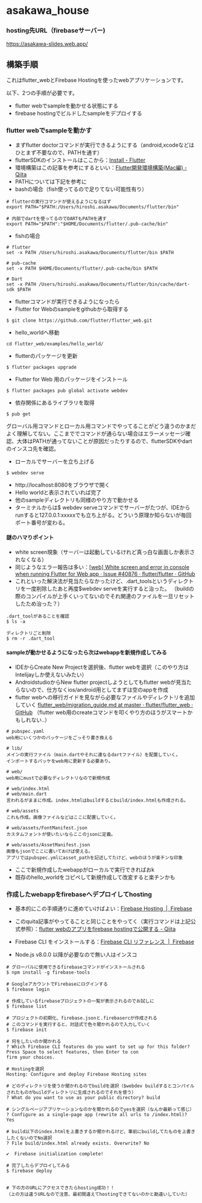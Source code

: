 # asakawa_house

### hosting先URL（firebaseサーバー)
https://asakawa-slides.web.app/

## 構築手順

これはflutter_webとFirebase Hostingを使ったwebアプリケーションです。

以下、2つの手順が必要です。
- flutter webでsampleを動かせる状態にする
- firebase hostingでビルドしたsampleをデプロイする

### flutter webでsampleを動かす

- まずflutter doctorコマンドが実行できるようにする（android,xcodeなどはひとまず不要なので、PATHを通す）
- flutterSDKのインストールはここから：[Install - Flutter](https://flutter.dev/docs/get-started/install)
- 環境構築はこの記事を参考にするといい：[Flutter開発環境構築(Mac編) - Qiita](https://qiita.com/akatsukaha/items/3b8a5a6d94a3cdb1e047)
- PATHについては下記を参考に
- bashの場合（fish使ってるので足りてない可能性有り）
```
# flutterの実行コマンドが使えるようになるはず
export PATH="$PATH:/Users/hiroshi.asakawa/Documents/flutter/bin"

# 内部でdartを使ってるのでDARTもPATHを通す
export PATH="$PATH":"$HOME/Documents/flutter/.pub-cache/bin"
```
- fishの場合
```
# flutter
set -x PATH /Users/hiroshi.asakawa/Documents/flutter/bin $PATH

# pub-cache
set -x PATH $HOME/Documents/flutter/.pub-cache/bin $PATH

# Dart
set -x PATH /Users/hiroshi.asakawa/Documents/flutter/bin/cache/dart-sdk $PATH
```
- flutterコマンドが実行できるようになったら
- Flutter for Webのsampleをgithubから取得する
```
$ git clone https://github.com/flutter/flutter_web.git
```
- hello_worldへ移動
```
cd flutter_web/examples/hello_world/
```
- flutterのパッケージを更新
```
$ flutter packages upgrade
```
- Flutter for Web 用のパッケージをインストール
```
$ flutter packages pub global activate webdev
```
- 依存関係にあるライブラリを取得
```
$ pub get
```

グローバル用コマンドとローカル用コマンドでやってることがどう違うのかまだよく理解してない。ここまででコマンドが通らない場合はエラーメッセージ確認、大体はPATHが通ってないことが原因だったりするので、flutterSDKやdartのインスコ先を確認。

- ローカルでサーバーを立ち上げる
```
$ webdev serve
```
- http://localhost:8080をブラウザで開く
- Hello worldと表示されていれば完了
- 他のsampleディレクトリも同様のやり方で動かせる
- ターミナルからは$ webdev serveコマンドでサーバーがたつが、IDEからrunすると127.0.0.1:xxxxxでも立ち上がる。どういう原理か知らないが毎回ポート番号が変わる。

####  謎のハマりポイント
- white screen現象（サーバーは起動しているけれど真っ白な画面しか表示されなくなる）
- 同じようなエラー報告は多い：[[web] White screen and error in console when running Flutter for Web app · Issue #40876 · flutter/flutter · GitHub](https://github.com/flutter/flutter/issues/40876)
- これといった解決法が見当たらなかったけど、.dart_toolsというディレクトリを一度削除したあと再度$webdev serveを実行すると治った。
（buildの際のコンパイルが上手くいってないのでそれ関連のファイルを一旦リセットしたため治った？）
```
.dart_toolがあることを確認
$ ls -a

ディレクトリごと削除
$ rm -r .dart_tool
```

#### sampleが動かせるようになったら次はwebappを新規作成してみる
- IDEからCreate New Projectを選択後、flutter webを選択（このやり方はIntelijayしか使えないみたい）
- AndroidstudioからNew flutter projectしようとしてもflutter webが見当たらないので、仕方なくios/android用としてまずは空のappを作成
- flutter webへの移行ガイドを見ながら必要なファイルやディレクトリを追加していく
[flutter_web/migration_guide.md at master · flutter/flutter_web · GitHub](https://github.com/flutter/flutter_web/blob/master/docs/migration_guide.md)
（flutter web用のcreateコマンドを叩くやり方のほうがスマートかもしれない..）

```
# pubspec.yaml
web用にいくつかのパッケージをごっそり書き換える

# lib/
メインの実行ファイル（main.dartやそれに連なるdartファイル）を配置していく。
インポートするパッケをweb用に更新する必要あり。

# web/
web用にmustで必要なディレクトリなので新規作成

# web/index.html
# web/main.dart
言われるがままに作成。index.htmlはbuildするとbuild/index.htmlも作成される。

# web/assets
これも作成。画像ファイルなどはここに配置していく。

# web/assets/FontManifest.json
カスタムフォントが使いたいならここのjsonに定義。

# web/assets/AssetManifest.json
画像もjsonでここに書いておけば使える。
アプリではpubspec.ymlにasset_pathを記述してたけど、webのほうが楽チンな印象
```
- ここで新規作成したwebappがローカルで実行できればおk
- 既存のhello_worldをコピペして新規作成して改変すると楽チンかも

### 作成したwebappをfirebaseへデプロイしてhosting
- 基本的にこの手順通りに進めていけばよい：[Firebase Hosting  \|  Firebase](https://firebase.google.com/docs/hosting?hl=ja)
- このquita記事がやってることと同じことをやってく（実行コマンドは上記公式参照）：[flutter webのアプリをfirebase hostingで公開する - Qiita](https://qiita.com/hiko1129/items/b55835968820d6e37d27)
- Firebase CLI をインストールする：[Firebase CLI リファレンス  \|  Firebase](https://firebase.google.com/docs/cli/?hl=ja)

- Node.js v8.0.0 以降が必要なので無い人はインスコ
```
# グローバルに使用できるfirebaseコマンドがインストールされる
$ npm install -g firebase-tools
```

```
# GoogleアカウントでFirebaseにログインする
$ firebase login
```

```
# 作成しているfirebaseプロジェクトの一覧が表示されるのでお試しに
$ firebase list
```

```
# プロジェクトの初期化、firebase.jsonと.firebasercが作成される
# このコマンドを実行すると、対話式で色々聞かれるので入力していく
$ firebase init

# 何をしたいのか聞かれる
? Which Firebase CLI features do you want to set up for this folder? Press Space to select features, then Enter to con
firm your choices.

# Hostingを選択
Hosting: Configure and deploy Firebase Hosting sites

# どのディレクトリを使うか聞かれるのでbuildを選択（$webdev buildするとコンパイルされたものがbuildディレクトリに生成されるのでそれを使う）
? What do you want to use as your public directory? build

# シングルページアプリケーションなのかを聞かれるのでyesを選択（なんか最新って感じ）
? Configure as a single-page app (rewrite all urls to /index.html)? Yes

# build以下のindex.htmlを上書きするか聞かれるけど、事前にbuildしてたものを上書きしたくないのでNo選択
? File build/index.html already exists. Overwrite? No

✔  Firebase initialization complete!

# 完了したらデプロイしてみる
$ firebase deploy


# 下の方のURLにアクセスできたらhosting成功！！
（上の方は違うURLなので注意、最初間違えてhostingできてないのかと勘違いしていた）
```